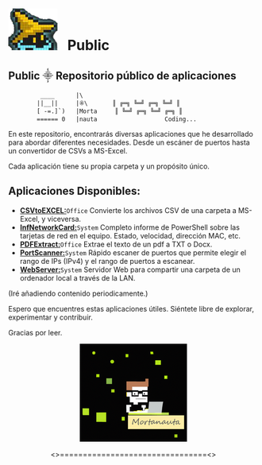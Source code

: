 # ![](./WebServer/Images/GitHub.png) &nbsp;&nbsp;Public

## Public ⸎ Repositorio público de aplicaciones
	         ____      |\              
            ||__||     |⁜\       ║ ╔═╗ ╚═╝ ╔═╗ ╚═╝ ║              
            [ -=.]`)   |Morta     ║ ╚═╝ ╔═╗ ╚═╝ ╔═╗ ║           
            ====== 0   |nauta               	Coding...

En este repositorio, encontrarás diversas aplicaciones que he desarrollado para abordar diferentes necesidades. Desde un escáner de puertos hasta un convertidor de CSVs a MS-Excel. 

Cada aplicación tiene su propia carpeta y un propósito único.



## Aplicaciones Disponibles:

 - [**CSVtoEXCEL:**](https://github.com/Mortanauta/Public/tree/main/CsvToExcel)`Office` Convierte los archivos CSV de una carpeta a MS-Excel, y viceversa.
 - [**InfNetworkCard:**](https://github.com/Mortanauta/Public/tree/main/InfNetwordCard)`System` Completo informe de PowerShell sobre las tarjetas de red en el equipo. Estado, velocidad, dirección MAC, etc.
 - [**PDFExtract:**](https://github.com/Mortanauta/Public/tree/main/PDFExtract)`Office` Extrae el texto de un pdf a TXT o Docx.
 - [**PortScanner:**](https://github.com/Mortanauta/Public/tree/main/PortScanner)`System` Rápido escaner de puertos que permite elegir el rango de IPs (IPv4) y el rango de puertos a escanear.
- [**WebServer:**](https://github.com/Mortanauta/Public/tree/main/WebServer)`System` Servidor Web para compartir una carpeta de un ordenador local a través de la LAN.

(Iré añadiendo contenido periodicamente.)


 Espero que encuentres estas aplicaciones útiles. Siéntete libre de explorar, experimentar y contribuir.
 
Gracias por leer. 

<p align="center"><img src="WebServer/Images/Avatar.png" 
        alt="Avatar2" </p>

<p align="center"><>================================<></p>



